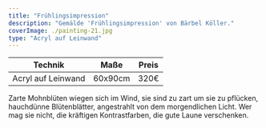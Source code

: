 ```yaml
---
title: "Frühlingsimpression"
description: "Gemälde 'Frühlingsimpression' von Bärbel Köller."
coverImage: ./painting-21.jpg
type: "Acryl auf Leinwand"
---
```


| Technik            | Maße    | Preis |
|--------------------|---------|-------|
| Acryl auf Leinwand | 60x90cm | 320€  |


Zarte Mohnblüten wiegen sich im Wind, sie sind zu zart um sie zu pflücken, hauchdünne Blütenblätter, angestrahlt von dem morgendlichen Licht. Wer mag sie nicht, die kräftigen Kontrastfarben, die gute Laune verschenken.